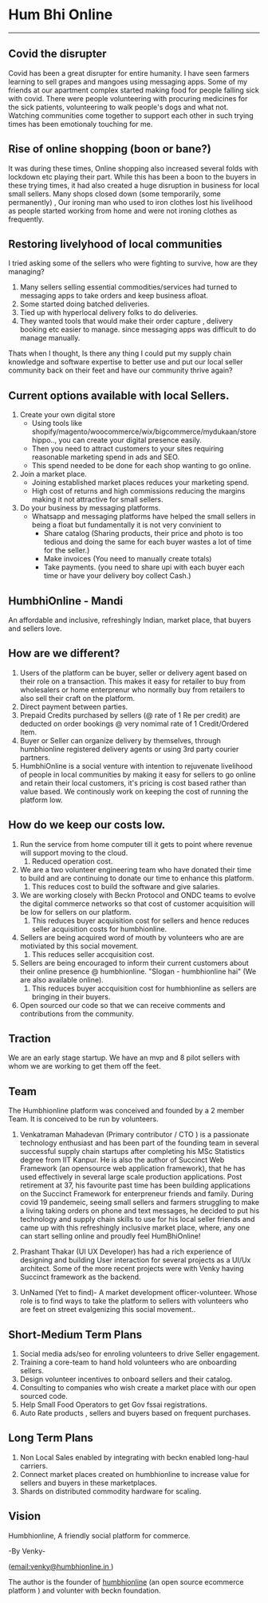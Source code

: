 # Hum Bhi Online 
<hr/>

## Covid the disrupter

Covid has been a great disrupter for entire humanity. I have seen farmers learning to sell grapes and mangoes using messaging apps. Some of my friends at our apartment complex started making food for people falling sick with covid. There were people volunteering with procuring medicines for the sick patients, volunteering to walk people's dogs and what not. Watching communities come together to support each other in such trying times has been emotionaly touching for me. 

## Rise of online shopping (boon or bane?)
It was during these times, Online shopping also increased several folds with lockdown etc playing their part. While this has been a boon to the buyers in these trying times, it had also created a huge disruption in business for  local small sellers. Many shops closed down (some temporarily, some permanently) ,  Our ironing man who used to iron clothes lost his livelihood as people started working from home and were not ironing clothes as frequently.

<div style="page-break-after: always;"></div>

## Restoring livelyhood of local communities
I tried asking some of the sellers who were fighting to survive, how are they managing? 
1. Many sellers selling essential commodities/services had turned to messaging apps to take orders and keep business afloat. 
2. Some started doing batched deliveries. 
3. Tied up with hyperlocal delivery folks to do deliveries.
4. They wanted tools that would make their order capture , delivery booking etc easier to manage. since messaging apps was difficult to do manage manually.

Thats when I thought, Is there any thing I could put my supply chain knowledge and software expertise to better use and put our local seller community back on their feet and have our community thrive again?  

<div style="page-break-after: always;"></div>

## Current options available with local Sellers.
1. Create your own digital store 
	- Using tools like shopify/magento/woocommerce/wix/bigcommerce/mydukaan/storehippo.., you can create your digital presence easily. 
	- Then you need to attract customers to your sites requiring reasonable marketing spend in ads and SEO. 
	- This spend needed to be done for each shop wanting to go online. 
1. Join a market place. 
	- Joining established market places reduces your marketing spend.
	- High cost of returns and high commissions reducing the margins making it not attractive for small sellers. 
1. Do your business by messaging platforms. 
	- Whatsapp and messaging platforms have helped the small sellers in being a float but fundamentally it is not very convinient to 
		+ Share catalog	 (Sharing products, their  price and photo is too tedious and doing the same for  each buyer wastes a lot of time for the seller.)
		+ Make invoices	 (You need to manually create totals)
		+ Take payments. (you need to share upi with each buyer each time or have your delivery boy collect Cash.)
		 
<div style="page-break-after: always;"></div>

## HumbhiOnline - Mandi

An affordable and inclusive, refreshingly Indian, market place, that buyers and sellers love. 


## How are we different? 
1. Users of the platform can be buyer, seller or delivery agent based on their role on a transaction. This makes it easy for retailer to buy from wholesalers or home enterprenur who normally buy from retailers to also sell their craft on the platform. 
2. Direct payment between parties.
3. Prepaid Credits purchased by sellers (@ rate of 1 Re per credit) are deducted on order bookings @ very nomimal rate of 1 Credit/Ordered Item. 
4. Buyer or Seller can organize delivery by themselves, through humbhionline registered delivery agents or using 3rd party courier partners. 
5. HumbhiOnline is a social venture with intention to rejuvenate livelihood of people in local communities by making it easy for sellers to go online and retain their local customers, it's pricing is cost based rather than value based. We continously work on keeping the cost of running the platform low.



<div style="page-break-after: always;"></div>

## How do we keep our costs low. 
1. Run the service from  home computer till it gets to point  where revenue will support moving to the cloud. 
	1. Reduced operation cost.
2. We are a two volunteer engineering team who have donated their time to build and are continuing to donate our time to enhance this platform.  
	1. This reduces cost to build the software and give salaries.
3. We are working closely with Beckn Protocol and ONDC teams to evolve the digital commerce networks so that cost of customer acquisition will be low for sellers on our platform. 
	1. This reduces buyer acquisition cost for sellers and hence reduces seller acquisition costs for humbhionline.
4. Sellers are being acquired word of mouth by volunteers who are are motiviated by this social movement.
	1. This reduces seller accquisition cost.
5. Sellers are being  encouraged to inform their current customers about their online  presence @ humbhionline. "Slogan - humbhionline  hai" (We are also available online).
	1. This reduces buyer accquisition cost for humbhionline as sellers are bringing in their buyers.
6. Open sourced our code so that we can receive comments and contributions from the community.
	
	
<div style="page-break-after: always;"></div>
 
## Traction 
We are an early stage startup. We have an mvp and 8 pilot sellers with whom we are working to get them off the feet. 

## Team 
The Humbhionline platform was conceived and founded by a 2 member Team. It is conceived to be run by volunteers. 

1. Venkatraman Mahadevan (Primary contributor / CTO )
is a passionate technology enthusiast and has been part of the founding team in several successful supply chain startups after completing his MSc Statistics degree from IIT Kanpur. He is also the author of Succinct Web Framework (an opensource web application framework), that he has used effectively in several large scale production applications. Post retirement at 37, his favourite past time has been building applications on the Succinct Framework for enterpreneur friends and family. During covid 19 pandemeic, seeing small sellers and farmers struggling to make a living taking orders on phone and text messages, he decided to put his technology and supply chain skills to use for his local seller friends and came up with this refreshingly inclusive market place, where, any one can start selling online and proudly feel HumBhiOnline!

2. Prashant Thakar (UI UX Developer)
has had a rich experience of designing and building User interaction for several projects as a UI/Ux architect. Some of the more recent projects were with Venky having Succinct framework as the backend.

3. UnNamed (Yet to find)- A market development officer-volunteer.
Whose role is to find ways to take the platform to sellers with volunteers who are  feet on street evalgenizing this social movement..
<div style="page-break-after: always;"></div>

## Short-Medium Term Plans
1. Social media ads/seo for enroling  volunteers to drive Seller engagement. 
4. Training a core-team to hand hold volunteers who are onboarding sellers. 
2. Design volunteer incentives to onboard sellers and their catalog. 
3. Consulting to companies who wish create a market place with our open sourced code.
4. Help Small Food Operators to get Gov fssai registrations. 
4. Auto Rate products , sellers  and buyers based on frequent purchases.


## Long Term Plans
1. Non Local Sales enabled by integrating with beckn enabled long-haul carriers.
2. Connect market places created on humbhionline to increase value for sellers and buyers in these marketplaces.
3. Shards on distributed  commodity hardware for scaling.

## Vision
Humbhionline, A friendly social platform for commerce.

-By Venky-

([email:venky@humbhionline.in ](mailto:venky@humbhionline.in))

The author is the founder of [humbhionline](https://humbhionline.in) (an open source ecommerce platform ) and volunter with beckn foundation.

